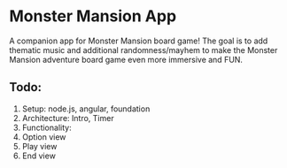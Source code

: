 # Monster Mansion App
A companion app for Monster Mansion board game! The goal is to add thematic music and additional randomness/mayhem to make the Monster Mansion adventure board game even more immersive and FUN. 

## Todo: 
1. Setup: node.js, angular, foundation
2. Architecture: Intro, Timer
3. Functionality: 
  1. Option view
  2. Play view
  3. End view  
